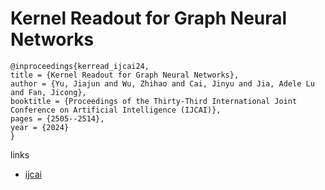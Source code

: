 # Kernel Readout for Graph Neural Networks

```
@inproceedings{kerread_ijcai24,
title = {Kernel Readout for Graph Neural Networks},
author = {Yu, Jiajun and Wu, Zhihao and Cai, Jinyu and Jia, Adele Lu and Fan, Jicong},
booktitle = {Proceedings of the Thirty-Third International Joint Conference on Artificial Intelligence (IJCAI)},
pages = {2505--2514},
year = {2024}
}
```

links
- [ijcai](https://www.ijcai.org/proceedings/2024/277)

